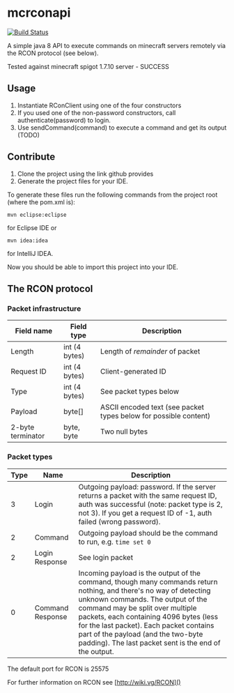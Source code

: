 # mcrconapi
[![Build Status](https://travis-ci.org/fnetworks/mcrconapi.svg?branch=master)](https://travis-ci.org/fnetworks/mcrconapi)

A simple java 8 API to execute commands on minecraft servers remotely via the RCON protocol (see below).

Tested against minecraft spigot 1.7.10 server - SUCCESS

## Usage
1. Instantiate RConClient using one of the four constructors
2. If you used one of the non-password constructors, call authenticate(password) to login.
3. Use sendCommand(command) to execute a command and get its output (TODO)

## Contribute
1. Clone the project using the link github provides
2. Generate the project files for your IDE.

To generate these files run the following commands from the project root (where the pom.xml is):

    mvn eclipse:eclipse
    
for Eclipse IDE or

    mvn idea:idea

for IntelliJ IDEA.

Now you should be able to import this project into your IDE.

## The RCON protocol
### Packet infrastructure
Field name | Field type | Description
---------- | ---------- | -----------
Length | int (4 bytes) | Length of _remainder_ of packet
Request ID | int (4 bytes) | Client-generated ID
Type | int (4 bytes) | See packet types below
Payload | byte[] | ASCII encoded text (see packet types below for possible content)
2-byte terminator | byte, byte | Two null bytes

### Packet types
Type | Name | Description
---- | ---- | --------
3 | Login | Outgoing payload: password. If the server returns a packet with the same request ID, auth was successful (note: packet type is 2, not 3). If you get a request ID of -1, auth failed (wrong password).
2 | Command | Outgoing payload should be the command to run, e.g. `time set 0`
2 | Login Response | See login packet
0 | Command Response | Incoming payload is the output of the command, though many commands return nothing, and there's no way of detecting unknown commands. The output of the command may be split over multiple packets, each containing 4096 bytes (less for the last packet). Each packet contains part of the payload (and the two-byte padding). The last packet sent is the end of the output.

The default port for RCON is 25575

For further information on RCON see [http://wiki.vg/RCON]()
